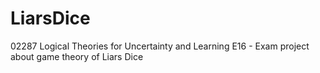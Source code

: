 # LiarsDice
02287 Logical Theories for Uncertainty and Learning E16 - Exam project about game theory of Liars Dice
